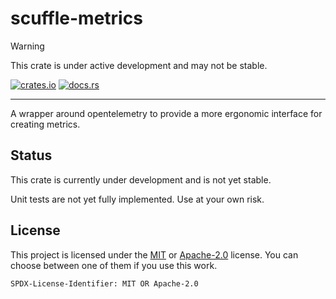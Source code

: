 # scuffle-metrics

> [!WARNING]  
> This crate is under active development and may not be stable.

[![crates.io](https://img.shields.io/crates/v/scuffle-metrics.svg)](https://crates.io/crates/scuffle-metrics) [![docs.rs](https://img.shields.io/docsrs/scuffle-metrics)](https://docs.rs/scuffle-metrics)

---

A wrapper around opentelemetry to provide a more ergonomic interface for creating metrics.

## Status

This crate is currently under development and is not yet stable.

Unit tests are not yet fully implemented. Use at your own risk.

## License

This project is licensed under the [MIT](./LICENSE.MIT) or [Apache-2.0](./LICENSE.Apache-2.0) license.
You can choose between one of them if you use this work.

`SPDX-License-Identifier: MIT OR Apache-2.0`

